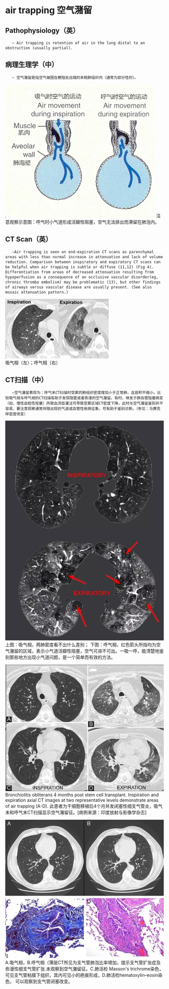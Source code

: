 # air trapping 空气潴留
## Pathophysiology（英）
       — Air trapping is retention of air in the lung distal to an obstruction (usually partial). 
## 病理生理学（中）
       — 空气潴留是指空气被困在梗阻处远端的末梢肺组织内（通常为部分性的）。

![](./_image/2017-04-29-06-52-21.jpg)
 注意观察示意图：呼气时小气道形成活瓣性阻塞，空气无法排出而滞留在肺泡内。
## CT Scan（英）
       —Air trapping is seen on end-expiration CT scans as parenchymal areas with less than normal increase in attenuation and lack of volume reduction. Comparison between inspiratory and expiratory CT scans can be helpful when air trapping is subtle or diffuse (11,12) (Fig 4). Differentiation from areas of decreased attenuation resulting from hypoperfusion as a consequence of an occlusive vascular disorder(eg, chronic thrombo embolism) may be problematic (13), but other findings of airways versus vascular disease are usually present. (See also mosaic attenuation pattern.)

![](./_image/2017-04-29-06-52-45.jpg)
吸气相（左）；呼气相（右）
## CT扫描（中）
       —空气潴留表现为：呼气末CT扫描时受累的肺组织密度增加小于正常肺，且容积不缩小。比较吸气相与呼气相的CT扫描有助于发现隐匿或者弥漫的空气潴留。有时，继发于肺血管阻塞病变（如，慢性血栓性栓塞）所致血流低灌注可导致受累区域CT密度下降，此时与空气潴留鉴别并不容易，要注意观察通常伴随出现的气道或血管性疾病征象，可有助于鉴别诊断。（参见：马赛克样密度改变）

![](./_image/2017-04-29-06-53-03.jpg)
上图：吸气相，两肺密度看不出什么差别；
下图：呼气相，红色箭头所指均为空气潴留的区域，表示小气道活瓣性阻塞，空气可进不可出。一吸一呼，能清楚地鉴别那些地方出现小气道问题，是一个简单而有效的方法。

![](./_image/2017-04-29-06-53-22.jpg)
Bronchiolitis obliterans 4 months post stem cell transplant. Inspiration and expiration axial CT images at two representative levels demonstrate areas of air trapping (A-D).
此患者为干细胞移植后4个月并发闭塞性细支气管炎，吸气末和呼气末CT扫描显示空气潴留征。[病例来源：印度放射与影像学杂志] 

![](./_image/2017-04-29-06-53-38.jpg)
A.吸气相，B.呼气相（薄层CT所见为支气管肺泡比率增加，提示支气管扩张症及弥漫性细支气管扩张.未观察到空气潴留征。C.肺活检 Masson's trichrome染色，可见支气管粘膜下组织，其内可见小的疤痕形成，D.肺活检hematoxylin–eosin染色， 可以观察到支气管闭塞改变。